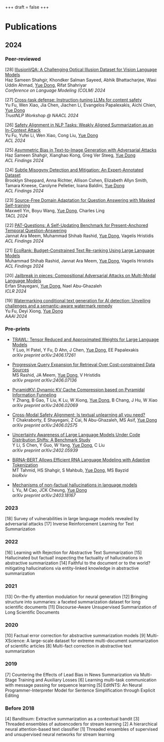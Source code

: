 +++
draft = false
+++

# Publications

## 2024

### Peer-reviewed

[28] [IllusionVQA: A Challenging Optical Illusion Dataset for Vision Language Models](https://arxiv.org/abs/2403.15952)  
Haz Sameen Shahgir, Khondker Salman Sayeed, Abhik Bhattacharjee, Wasi Uddin Ahmad, <u>Yue Dong</u>, Rifat Shahriyar  
*Conference on Language Modeling (COLM) 2024*

[27] [Cross-task defense: Instruction-tuning LLMs for content safety](https://arxiv.org/abs/2312.06924)  
Yu Fu, Wen Xiao, Jia Chen, Jiachen Li, Evangelos Papalexakis, Aichi Chien, <u>Yue Dong</u>  
*TrustNLP Workshop @ NAACL 2024*

[26] [Safety Alignment in NLP Tasks: Weakly Aligned Summarization as an In-Context Attack](https://arxiv.org/abs/2312.06924)  
Yu Fu, Yufei Li, Wen Xiao, Cong Liu, <u>Yue Dong</u>  
*ACL 2024*

[25] [Asymmetric Bias in Text-to-Image Generation with Adversarial Attacks](https://arxiv.org/abs/2312.14440)  
Haz Sameen Shahgir, Xianghao Kong, Greg Ver Steeg, <u>Yue Dong</u>  
*ACL Findings 2024*

[24] [Subtle Misogyny Detection and Mitigation: An Expert-Annotated Dataset](https://arxiv.org/abs/2311.09443)  
Brooklyn Sheppard, Anna Richter, Allison Cohen, Elizabeth Allyn Smith, Tamara Kneese, Carolyne Pelletier, Ioana Baldini, <u>Yue Dong</u>  
*ACL Findings 2024*

[23] [Source-Free Domain Adaptation for Question Answering with Masked Self-training](https://arxiv.org/abs/2212.09563)  
Maxwell Yin, Boyu Wang, <u>Yue Dong</u>, Charles Ling  
*TACL 2024*

[22] [PAT-Questions: A Self-Updating Benchmark for Present-Anchored Temporal Question-Answering](https://arxiv.org/abs/2402.11034)  
Jannat Ara Meem, Muhammad Shihab Rashid, <u>Yue Dong</u>, Vagelis Hristidis  
*ACL Findings 2024*

[21] [EcoRank: Budget-Constrained Text Re-ranking Using Large Language Models](https://arxiv.org/abs/2402.10866)  
Muhammad Shihab Rashid, Jannat Ara Meem, <u>Yue Dong</u>, Vagelis Hristidis  
*ACL Findings 2024*

[20] [Jailbreak in pieces: Compositional Adversarial Attacks on Multi-Modal Language Models](https://arxiv.org/abs/2401.12345)  
Erfan Shayegani, <u>Yue Dong</u>, Nael Abu-Ghazaleh  
*ICLR 2024*

[19] [Watermarking conditional text generation for AI detection: Unveiling challenges and a semantic-aware watermark remedy](https://arxiv.org/abs/2401.67890)  
Yu Fu, Deyi Xiong, <u>Yue Dong</u>  
*AAAI 2024*

### Pre-prints

- [TRAWL: Tensor Reduced and Approximated Weights for Large Language Models](https://arxiv.org/abs/2406.17261)  
Y Luo, H Patel, Y Fu, D Ahn, J Chen, <u>Yue Dong</u>, EE Papalexakis  
*arXiv preprint arXiv:2406.17261*  

- [Progressive Query Expansion for Retrieval Over Cost-constrained Data Sources](https://arxiv.org/abs/2406.07136)  
MS Rashid, JA Meem, <u>Yue Dong</u>, V Hristidis  
*arXiv preprint arXiv:2406.07136*  

- [PyramidKV: Dynamic KV Cache Compression based on Pyramidal Information Funneling](https://arxiv.org/abs/2406.02069)  
Y Zhang, B Gao, T Liu, K Lu, W Xiong, <u>Yue Dong</u>, B Chang, J Hu, W Xiao  
*arXiv preprint arXiv:2406.02069*  

- [Cross-Modal Safety Alignment: Is textual unlearning all you need?](https://arxiv.org/abs/2406.02575)  
T Chakraborty, E Shayegani, Z Cai, N Abu-Ghazaleh, MS Asif, <u>Yue Dong</u>  
*arXiv preprint arXiv:2406.02575*  

- [Uncertainty Awareness of Large Language Models Under Code Distribution Shifts: A Benchmark Study](https://arxiv.org/abs/2402.05939)  
Y Li, S Chen, Y Guo, W Yang, <u>Yue Dong</u>, C Liu  
*arXiv preprint arXiv:2402.05939*  

- [BiRNA-BERT Allows Efficient RNA Language Modeling with Adaptive Tokenization](https://biorxiv.org/content/early/2024/07/02/601703)  
MT Tahmid, HS Shahgir, S Mahbub, <u>Yue Dong</u>, MS Bayzid  
*bioRxiv*  

- [Mechanisms of non-factual hallucinations in language models](https://arxiv.org/abs/2403.18167)  
L Yu, M Cao, JCK Cheung, <u>Yue Dong</u>  
*arXiv preprint arXiv:2403.18167*


### 2023
[18] Survey of vulnerabilities in large language models revealed by adversarial attacks
[17] Inverse Reinforcement Learning for Text Summarization


### 2022
[16] Learning with Rejection for Abstractive Text Summarization
[15] Hallucinated but factual! inspecting the factuality of hallucinations in abstractive summarization
[14] Faithful to the document or to the world? mitigating hallucinations via entity-linked knowledge in abstractive summarization

### 2021
[13] On-the-fly attention modulation for neural generation
[12] Bringing structure into summaries: a faceted summarization dataset for long scientific documents
[11] Discourse-Aware Unsupervised Summarization of Long Scientific Documents


### 2020

[10] Factual error correction for abstractive summarization models
[9]  Multi-XScience: A large-scale dataset for extreme multi-document summarization of scientific articles
[8] Multi-fact correction in abstractive text summarization

### 2019 
[7] Countering the Effects of Lead Bias in News Summarization via Multi-Stage Training and Auxiliary Losses
[6] Learning multi-task communication with message passing for sequence learning
[5] EditNTS: An Neural Programmer-Interpreter Model for Sentence Simplification through Explicit Editing

### Before 2018 
[4]  Banditsum: Extractive summarization as a contextual bandit
[3] Threaded ensembles of autoencoders for stream learning
[2] A hierarchical neural attention-based text classifier
[1] Threaded ensembles of supervised and unsupervised neural networks for stream learning
 
